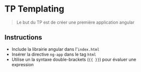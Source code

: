 # TP Templating
> Le but du TP est de créer une première application angular

## Instructions

- Include la librairie angular dans l'`index.html`
- Insérer la directive `ng-app` dans le tag `html`
- Utilise un la syntaxe double-brackets (`{{ }}`) pour évaluer une expression